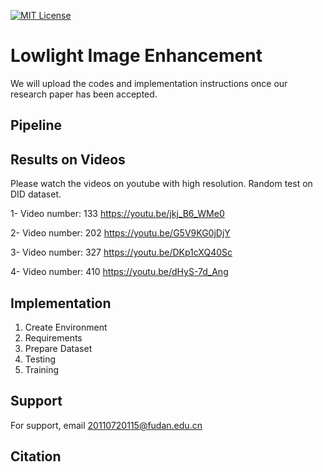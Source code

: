 


[![MIT License](https://img.shields.io/badge/License-MIT-green.svg)](https://choosealicense.com/licenses/mit/)



# Lowlight Image Enhancement 

We will upload the codes and implementation instructions once our research paper has been accepted.

 

## Pipeline

## Results on Videos
Please watch the videos on youtube with high resolution.
Random test on DID dataset.

1- Video number: 133
https://youtu.be/jkj_B6_WMe0

2- Video number: 202
https://youtu.be/G5V9KG0jDjY

3- Video number: 327
https://youtu.be/DKp1cXQ40Sc

4- Video number: 410
https://youtu.be/dHyS-7d_Ang
## Implementation 
1. Create Environment
2. Requirements
3. Prepare Dataset
4. Testing
5. Training

## Support

For support, email 20110720115@fudan.edu.cn


## Citation




